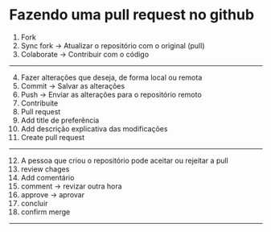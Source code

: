 # Fazendo uma pull request no github

1. Fork
2. Sync fork -> Atualizar o repositório com o original (pull)
3. Colaborate -> Contribuir com o código
------------------------------------------------------------------------------
4. Fazer alterações que deseja, de forma local ou remota
5. Commit -> Salvar as alterações
6. Push -> Enviar as alterações para o repositório remoto
7. Contribuite 
8. Pull request
9. Add title de preferência
10. Add descrição explicativa das modificações
11. Create pull request
------------------------------------------------------------------------------
12. A pessoa que criou o repositório pode aceitar ou rejeitar a pull
13. review chages
14. Add comentário
15. comment -> revizar outra hora
16. approve -> aprovar
17. concluir
18. confirm merge
------------------------------------------------------------------------------
